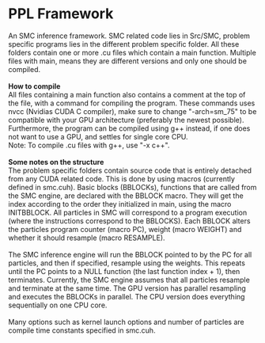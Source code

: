 # PPL Framework

An SMC inference framework. SMC related code lies in Src/SMC, problem specific programs lies in the different problem specific folder. All these folders contain one or more .cu files which contain a main function. Multiple files with main, means they are different versions and only one should be compiled. 
<br>
<br>
**How to compile**
<br>
All files containing a main function also contains a comment at the top of the file, with a command for compiling the program. These commands uses nvcc (Nvidias CUDA C compiler), make sure to change "-arch=sm_75" to be compatible with your GPU architecture (preferably the newest possible). Furthermore, the program can be compiled using g++ instead, if one does not want to use a GPU, and settles for single core CPU. <br>
Note: To compile .cu files with g++, use "-x c++". 
<br>
<br>
**Some notes on the structure**
<br>
The problem specific folders contain source code that is entirely detached from any CUDA related code. This is done by using macros (currently defined in smc.cuh). Basic blocks (BBLOCKs), functions that are called from the SMC engine, are declared with the BBLOCK macro. They will get the index according to the order they initialized in main, using the macro INITBBLOCK. All particles in SMC will correspond to a program execution (where the instructions correspond to the BBLOCKS). Each BBLOCK alters the particles program counter (macro PC), weight (macro WEIGHT) and whether it should resample (macro RESAMPLE). 
<br>
<br>
The SMC inference engine will run the BBLOCK pointed to by the PC for all particles, and then if specified, resample using the weights. This repeats until the PC points to a NULL function (the last function index + 1), then terminates. Currently, the SMC engine assumes that all particles resample and terminate at the same time. The GPU version has parallel resampling and executes the BBLOCKs in parallel. The CPU version does everything sequentially on one CPU core. 
<br>
<br>
Many options such as kernel launch options and number of particles are compile time constants specified in smc.cuh. 

